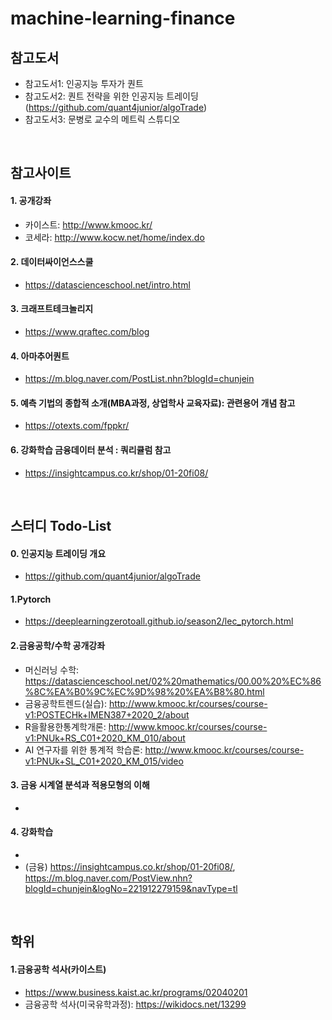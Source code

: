 # machine-learning-finance


## 참고도서
- 참고도서1: 인공지능 투자가 퀀트  
- 참고도서2: 퀀트 전략을 위한 인공지능 트레이딩 (https://github.com/quant4junior/algoTrade)   
- 참고도서3: 문병로 교수의 메트릭 스튜디오  
<br>

## 참고사이트
#### 1. 공개강좌
- 카이스트: http://www.kmooc.kr/  
- 코세라: http://www.kocw.net/home/index.do  
#### 2. 데이터싸이언스스쿨
- https://datascienceschool.net/intro.html  
#### 3. 크래프트테크놀리지
- https://www.qraftec.com/blog 
#### 4. 아마추어퀀트
- https://m.blog.naver.com/PostList.nhn?blogId=chunjein  
#### 5. 예측 기법의 종합적 소개(MBA과정, 상업학사 교육자료): 관련용어 개념 참고
- https://otexts.com/fppkr/  
#### 6. 강화학습 금융데이터 분석 : 쿼리큘럼 참고
- https://insightcampus.co.kr/shop/01-20fi08/  

<br>

## 스터디 Todo-List
#### 0. 인공지능 트레이딩 개요
- https://github.com/quant4junior/algoTrade  
#### 1.Pytorch
- https://deeplearningzerotoall.github.io/season2/lec_pytorch.html  
#### 2.금융공학/수학 공개강좌
- 머신러닝 수학: https://datascienceschool.net/02%20mathematics/00.00%20%EC%86%8C%EA%B0%9C%EC%9D%98%20%EA%B8%80.html  
- 금융공학트렌드(실습): http://www.kmooc.kr/courses/course-v1:POSTECHk+IMEN387+2020_2/about  
- R을활용한통계학개론: http://www.kmooc.kr/courses/course-v1:PNUk+RS_C01+2020_KM_010/about  
- AI 연구자를 위한 통계적 학습론: http://www.kmooc.kr/courses/course-v1:PNUk+SL_C01+2020_KM_015/video  
#### 3. 금융 시계열 분석과 적용모형의 이해
-   
#### 4. 강화학습
-  
- (금융) https://insightcampus.co.kr/shop/01-20fi08/, https://m.blog.naver.com/PostView.nhn?blogId=chunjein&logNo=221912279159&navType=tl  

<br>

## 학위
#### 1.금융공학 석사(카이스트)
- https://www.business.kaist.ac.kr/programs/02040201  
- 금융공학 석사(미국유학과정): https://wikidocs.net/13299  
<br>

